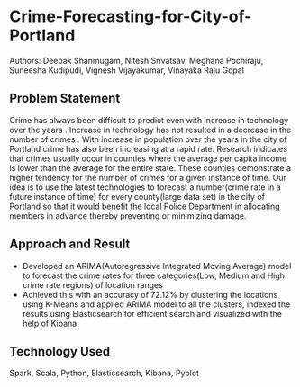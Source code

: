 # Crime-Forecasting-for-City-of-Portland

Authors: Deepak Shanmugam, Nitesh Srivatsav, Meghana Pochiraju, Suneesha Kudipudi, Vignesh Vijayakumar, Vinayaka Raju Gopal 

## Problem Statement
Crime has always been difficult to predict even with increase in technology over the years . Increase in technology has not resulted in a decrease in the number of crimes . With increase in population over the years in the city of Portland crime has also been increasing at a rapid rate. Research indicates that crimes usually occur in counties where the average per capita income is lower than the average for the entire state. These counties demonstrate a higher tendency for the number of crimes for a given instance of time. Our idea is to use the latest technologies to forecast a number(crime rate in a future instance of time) for every county(large data set) in the city of Portland so that it would benefit the local Police Department in allocating members in advance thereby preventing or minimizing damage.

## Approach and Result
* Developed an ARIMA(Autoregressive Integrated Moving Average) model to forecast the crime rates for three categories(Low, Medium and High crime rate regions) of location ranges
* Achieved this with an accuracy of 72.12% by clustering the locations using K-Means and applied ARIMA model to all the clusters, indexed the results using Elasticsearch for efficient search and visualized with the help of Kibana

## Technology Used
Spark, Scala, Python, Elasticsearch, Kibana, Pyplot


